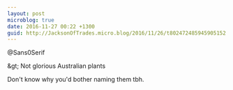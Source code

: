 ```yaml
---
layout: post
microblog: true
date: 2016-11-27 00:22 +1300
guid: http://JacksonOfTrades.micro.blog/2016/11/26/t802472485945905152.html
---
```

@Sans0Serif 

&amp;gt; Not glorious Australian plants

Don't know why you'd bother naming them tbh.
